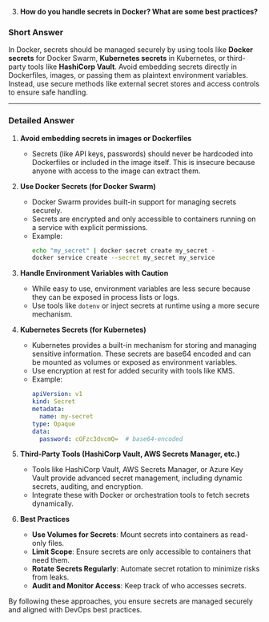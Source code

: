 
3. **How do you handle secrets in Docker? What are some best practices?**

### **Short Answer**  
In Docker, secrets should be managed securely by using tools like **Docker secrets** for Docker Swarm, **Kubernetes secrets** in Kubernetes, or third-party tools like **HashiCorp Vault**. Avoid embedding secrets directly in Dockerfiles, images, or passing them as plaintext environment variables. Instead, use secure methods like external secret stores and access controls to ensure safe handling.

---

### **Detailed Answer**  

1. **Avoid embedding secrets in images or Dockerfiles**  
   - Secrets (like API keys, passwords) should never be hardcoded into Dockerfiles or included in the image itself. This is insecure because anyone with access to the image can extract them.

2. **Use Docker Secrets (for Docker Swarm)**  
   - Docker Swarm provides built-in support for managing secrets securely.
   - Secrets are encrypted and only accessible to containers running on a service with explicit permissions.
   - Example:  
     ```bash
     echo "my_secret" | docker secret create my_secret -
     docker service create --secret my_secret my_service
     ```

3. **Handle Environment Variables with Caution**  
   - While easy to use, environment variables are less secure because they can be exposed in process lists or logs.
   - Use tools like `dotenv` or inject secrets at runtime using a more secure mechanism.

4. **Kubernetes Secrets (for Kubernetes)**  
   - Kubernetes provides a built-in mechanism for storing and managing sensitive information. These secrets are base64 encoded and can be mounted as volumes or exposed as environment variables.
   - Use encryption at rest for added security with tools like KMS.
   - Example:  
     ```yaml
     apiVersion: v1
     kind: Secret
     metadata:
       name: my-secret
     type: Opaque
     data:
       password: cGFzc3dvcmQ=  # base64-encoded
     ```

5. **Third-Party Tools (HashiCorp Vault, AWS Secrets Manager, etc.)**  
   - Tools like HashiCorp Vault, AWS Secrets Manager, or Azure Key Vault provide advanced secret management, including dynamic secrets, auditing, and encryption.
   - Integrate these with Docker or orchestration tools to fetch secrets dynamically.

6. **Best Practices**  
   - **Use Volumes for Secrets**: Mount secrets into containers as read-only files.
   - **Limit Scope**: Ensure secrets are only accessible to containers that need them.
   - **Rotate Secrets Regularly**: Automate secret rotation to minimize risks from leaks.
   - **Audit and Monitor Access**: Keep track of who accesses secrets.

By following these approaches, you ensure secrets are managed securely and aligned with DevOps best practices.